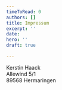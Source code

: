 ```yaml
---
timeToRead: 0
authors: []
title: Impressum
excerpt: ''
date: 
hero: ''
draft: true

---
```

Kerstin Haack  
Allewind 5/1  
89568 Hermaringen